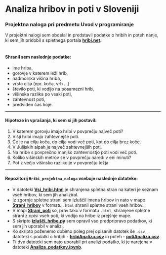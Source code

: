# Analiza hribov in poti v Sloveniji
### Projektna naloga pri predmetu Uvod v programiranje
V projektni nalogi sem obdelal in predstavil podatke o hribih in poteh nanje, ki sem jih pridobil s spletnega portala __[hribi.net](https://www.hribi.net)__. 
<br><br>
#### Shranil sem naslednje podatke:
- ime hriba,
- gorovje v katerem leži hrib,
- nadmorska višina hriba,
- vrsta cilja (npr. koča, vrh ...)
- število poti, ki vodijo na posamezni hrib,
- višinska razlika po vsaki poti,
- zahtevnost poti,
- predviden čas hoje. 
*** 
#### Hipoteze in vprašanja, ki sem si jih postavil:
1. V katerem gorovju imajo hribi v povprečju največ poti?
2. Višji hribi imajo zahtevnejše poti.
3. Če je na cilju koča, do cilja vodi več poti, kot do cilja brez koče.
4. V Julijskih alpah je največ zahtevnejših poti.
5. Na hribe s povprečno manjšo zahtevnostjo poti vodi več poti.
6. Koliko višinskih metrov se v povprečju naredi v eni minuti?
7. Pot z večjo višinsko razliko je v povprečju težja.
***
#### Repozitorij `Hribi_projektna_naloga` vsebuje naslednje datoteke:
* V datoteki __[Vsi_hribi.html](..Hribi_projektna_naloga/Vsi_hribi.html)__ je shranjena spletna stran na kateri je seznam vseh hribov, ki sem jih analiziral.
* Iz zgornje spletne strani sem izluščil imena hribov in nato v mapo __[Strani_hribov](..Hribi_projektna_naloga/Strani_hribov)__ v formatu `.html` shranil spletne strani vseh hribov.
* V mapi __[Strani_poti](..Hribi_projektna_naloga/Strani_poti)__ so, prav tako v formatu `.html`, shranjene spletne strani z opisi vseh poti, ki vodijo na hribe iz prejšnje mape.
* S skripto __[izlušči_hribe.py](..Hribi_projektna_naloga/izlušči_hribe.py)__ sem opravil vso predpripravo podatkov, ki sem jih uporabil v analizi.
* Ko skripto poženemo dobimo poleg prej opisanih datotek še `.csv` datoteki s podatki o hribih - __[hribiAnaliza.csv](..Hribi_projektna_naloga/hribiAnaliza.csv)__ in poteh - __[potiAnaliza.csv](..Hribi_projektna_naloga/potiAnaliza.csv)__.
* Ti dve datoteki sem nato uporabil pri analizi podatko, ki je narejena v datoteki __[Analiza_podatkov.ipynb](..Hribi_projektna_naloga/Analiza_podatkov.ipynb)__.
